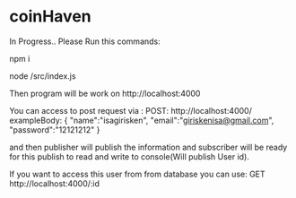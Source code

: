 # coinHaven
In Progress..
Please Run this commands:

npm i


node /src/index.js 

Then program will be work on http://localhost:4000

You can access to post request via : POST: http://localhost:4000/
exampleBody: {
    "name":"isagirisken",
    "email":"giriskenisa@gmail.com",
    "password":"12121212"
}

and then publisher will publish the information and subscriber will be ready for this publish to read and write to console(Will publish User id).


If you want to access this user from from database you can use: 
GET http://localhost:4000/:id




